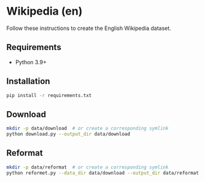 # Wikipedia (en)

Follow these instructions to create the English Wikipedia dataset.

## Requirements

- Python 3.9+

## Installation

```bash
pip install -r requirements.txt
```

## Download

```bash
mkdir -p data/download  # or create a corresponding symlink
python download.py --output_dir data/download
```

## Reformat

```bash
mkdir -p data/reformat  # or create a corresponding symlink
python reformet.py --data_dir data/download --output_dir data/reformat
```
